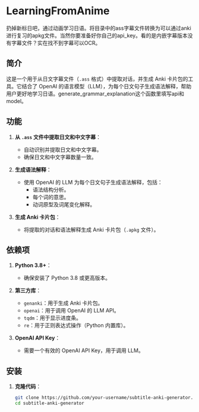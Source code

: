 # LearningFromAnime
扔掉新标日吧，通过动画学习日语。将目录中的ass字幕文件转换为可以通过anki进行复习的apkg文件。当然你要准备好你自己的api_key。看的是内嵌字幕版本没有字幕文件？实在找不到字幕可以OCR。

## 简介
这是一个用于从日文字幕文件（`.ass` 格式）中提取对话，并生成 Anki 卡片包的工具。它结合了 OpenAI 的语言模型（LLM），为每个日文句子生成语法解释，帮助用户更好地学习日语。generate_grammar_explanation这个函数里填写api和model。

## 功能
1. **从 `.ass` 文件中提取日文和中文字幕**：
   - 自动识别并提取日文和中文字幕。
   - 确保日文和中文字幕数量一致。

2. **生成语法解释**：
   - 使用 OpenAI 的 LLM 为每个日文句子生成语法解释，包括：
     - 语法结构分析。
     - 每个词的意思。
     - 动词原型及词尾变化解释。

3. **生成 Anki 卡片包**：
   - 将提取的对话和语法解释生成 Anki 卡片包（`.apkg` 文件）。

## 依赖项
1. **Python 3.8+**：
   - 确保安装了 Python 3.8 或更高版本。

2. **第三方库**：
   - `genanki`：用于生成 Anki 卡片包。
   - `openai`：用于调用 OpenAI 的 LLM API。
   - `tqdm`：用于显示进度条。
   - `re`：用于正则表达式操作（Python 内置库）。

3. **OpenAI API Key**：
   - 需要一个有效的 OpenAI API Key，用于调用 LLM。

## 安装
1. **克隆代码**：
   ```bash
   git clone https://github.com/your-username/subtitle-anki-generator.git
   cd subtitle-anki-generator
